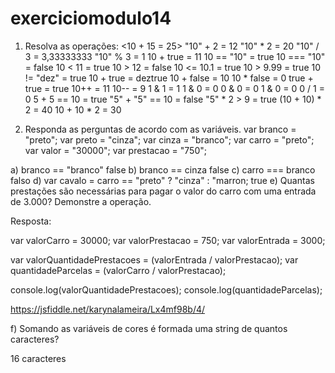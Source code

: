 # exerciciomodulo14

1. Resolva as operações:
<10 +  15 = 25>
"10" + 2 = 12
"10" * 2 = 20
"10" / 3 = 3,33333333
"10" % 3 = 1
10 + true = 11
10 == "10" = true
10 === "10" = false
10 < 11 = true
10 > 12 = false
10 <= 10.1 = true
10 > 9.99 = true
10 != "dez" = true
10 + true = deztrue
10 + false = 10
10 * false = 0
true + true = true
10++ = 11
10-- = 9
1 & 1 = 1
1 & 0 = 0
0 & 0 = 0
1 & 0 = 0
0 / 1 = 0
5 + 5  == 10 = true
"5" + "5" == 10 = false
"5" * 2 > 9 = true
(10 + 10) * 2 = 40
10 + 10 * 2 = 30

2. Responda as perguntas de acordo com as variáveis.
var branco = "preto";
var preto = "cinza";
var cinza = "branco";
var carro = "preto";
var valor = "30000";
var prestacao = "750";

a) branco == "branco" false
b) branco == cinza false
c) carro === branco falso
d) var cavalo = carro == "preto" ? "cinza" : "marron; true
e) Quantas prestações são necessárias para pagar o valor do carro com uma entrada de 3.000? Demonstre a operação.

Resposta:

var valorCarro = 30000;
var valorPrestacao = 750;
var valorEntrada = 3000;

var valorQuantidadePrestacoes = (valorEntrada / valorPrestacao);
var quantidadeParcelas = (valorCarro / valorPrestacao);

console.log(valorQuantidadePrestacoes);
console.log(quantidadeParcelas);


https://jsfiddle.net/karynalameira/Lx4mf98b/4/

f) Somando as variáveis de cores é formada uma string de quantos caracteres?

16 caracteres
